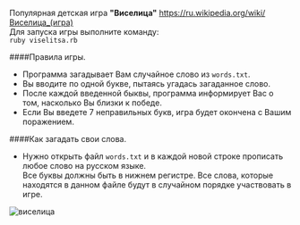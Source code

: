 Популярная детская игра **"Виселица"** https://ru.wikipedia.org/wiki/Виселица_(игра)  
Для запуска игры выполните команду:  
`ruby viselitsa.rb`  

####Правила игры.  
- Программа загадывает Вам случайное слово из `words.txt`.
- Вы вводите по одной букве, пытаясь угадась загаданное слово.
- После каждой введенной быквы, программа информирует Вас о том, насколько Вы близки к победе.
- Если Вы введете 7 неправильных букв, игра будет окончена с Вашим поражением.

####Как загадать свои слова.    

- Нужно открыть файл `words.txt` и в каждой новой строке прописать любое слово на русском языке.  
Все буквы должны быть в нижнем регистре. Все слова, которые находятся в данном файле будут в случайном порядке 
участвовать в игре.

![виселица](https://im2-tub-ru.yandex.net/i?id=5ff803c3f7366b64df4f7f80cc5b919a-l&n=13 "Игра виселица")
